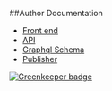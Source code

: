 ##Author Documentation

- [Front end](/eq-author/README.md)
- [API](/eq-author-api/README.md)
- [Graphql Schema](/eq-author-graphql-schema/README.md)
- [Publisher](/eq-publisher/README.md)

[![Greenkeeper badge](https://badges.greenkeeper.io/ONSdigital/eq-author-app.svg)](https://greenkeeper.io/)